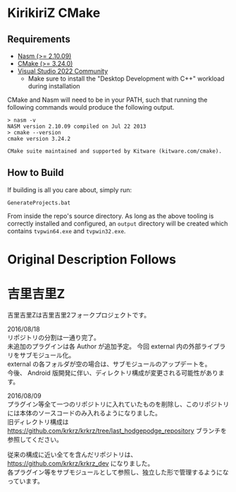 # KirikiriZ CMake

## Requirements
- [Nasm (>= 2.10.09)](https://www.nasm.us/pub/nasm/releasebuilds)
- [CMake (>= 3.24.0)](https://cmake.org/download/)
- [Visual Studio 2022 Community](https://visualstudio.microsoft.com/vs/community/)
  - Make sure to install the "Desktop Development with C++" workload during installation

CMake and Nasm will need to be in your PATH, such that running the following commands would produce the following output.

```batch
> nasm -v
NASM version 2.10.09 compiled on Jul 22 2013
> cmake --version
cmake version 3.24.2

CMake suite maintained and supported by Kitware (kitware.com/cmake).
```

## How to Build

If building is all you care about, simply run:
```batch
GenerateProjects.bat
```
From inside the repo's source directory. As long as the above tooling is correctly installed and configured, an `output` directory will be created which contains `tvpwin64.exe` and `tvpwin32.exe`.

# Original Description Follows
# 吉里吉里Z

吉里吉里Zは吉里吉里2フォークプロジェクトです。  

2016/08/18  
リポジトリの分割は一通り完了。  
未追加のプラグインは各 Author が追加予定。
今回 external 内の外部ライブラリをサブモジュール化。  
external の各フォルダが空の場合は、サブモジュールのアップデートを。  
今後、 Android 版開発に伴い、ディレクトリ構成が変更される可能性があります。

2016/08/09  
プラグイン等全て一つのリポジトリに入れていたものを削除し、このリポジトリには本体のソースコードのみ入れるようになりました。  
旧ディレクトリ構成は <https://github.com/krkrz/krkrz/tree/last_hodgepodge_repository> ブランチを参照してください。

従来の構成に近い全てを含んだリポジトリは、<https://github.com/krkrz/krkrz_dev> になりました。  
各プラグイン等をサブモジュールとして参照し、独立した形で管理するようになっています。
